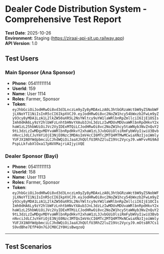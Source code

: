 # Dealer Code Distribution System - Comprehensive Test Report

**Test Date**: 2025-10-26  
**Environment**: Staging (https://ziraai-api-sit.up.railway.app)  
**API Version**: 1.0

## Test Users

### Main Sponsor (Ana Sponsor)
- **Phone**: 05411111114
- **UserId**: 159
- **Name**: User 1114
- **Roles**: Farmer, Sponsor
- **Token**: `eyJhbGciOiJodHRwOi8vd3d3LnczLm9yZy8yMDAxLzA0L3htbGRzaWctbW9yZSNobWFjLXNoYTI1NiIsInR5cCI6IkpXVCJ9.eyJodHRwOi8vc2NoZW1hcy54bWxzb2FwLm9yZy93cy8yMDA1LzA1L2lkZW50aXR5L2NsYWltcy9uYW1laWRlbnRpZmllciI6IjE1OSIsImh0dHA6Ly9zY2hlbWFzLnhtbHNvYXAub3JnL3dzLzIwMDUvMDUvaWRlbnRpdHkvY2xhaW1zL25hbWUiOiJVc2VyIDExMTQiLCJodHRwOi8vc2NoZW1hcy5taWNyb3NvZnQuY29tL3dzLzIwMDgvMDYvaWRlbnRpdHkvY2xhaW1zL3JvbGUiOlsiRmFybWVyIiwiU3BvbnNvciJdLCJuYmYiOjE3NjE0Nzc3MDAsImV4cCI6MTc2MTQ4MTMwMCwiaXNzIjoiWmlyYUFJX1N0YWdpbmciLCJhdWQiOiJaaXJhQUlfU3RhZ2luZ19Vc2VycyJ9.wWFvvRG9AdPspLLkfubXlOxa17pNVXMajriAIjyiVQE`

### Dealer Sponsor (Bayi)
- **Phone**: 05411111113
- **UserId**: 158
- **Name**: User 1113
- **Roles**: Farmer, Sponsor
- **Token**: `eyJhbGciOiJodHRwOi8vd3d3LnczLm9yZy8yMDAxLzA0L3htbGRzaWctbW9yZSNobWFjLXNoYTI1NiIsInR5cCI6IkpXVCJ9.eyJodHRwOi8vc2NoZW1hcy54bWxzb2FwLm9yZy93cy8yMDA1LzA1L2lkZW50aXR5L2NsYWltcy9uYW1laWRlbnRpZmllciI6IjE1OCIsImh0dHA6Ly9zY2hlbWFzLnhtbHNvYXAub3JnL3dzLzIwMDUvMDUvaWRlbnRpdHkvY2xhaW1zL25hbWUiOiJVc2VyIDExMTMiLCJodHRwOi8vc2NoZW1hcy5taWNyb3NvZnQuY29tL3dzLzIwMDgvMDYvaWRlbnRpdHkvY2xhaW1zL3JvbGUiOlsiRmFybWVyIiwiU3BvbnNvciJdLCJuYmYiOjE3NjE0Nzc3MTQsImV4cCI6MTc2MTQ4MTMxNCwiaXNzIjoiWmlyYUFJX1N0YWdpbmciLCJhdWQiOiJaaXJhQUlfU3RhZ2luZ19Vc2VycyJ9.mOts8R7Cs1S9vdBhe7EfP4On7GJCM8C2Y0HisBwqzoQ`

---

## Test Scenarios

